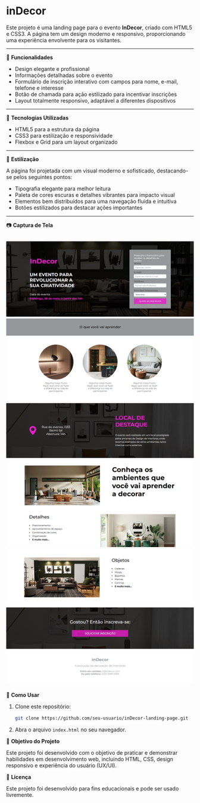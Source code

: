 # inDecor
 
Este projeto é uma landing page para o evento **InDecor**, criado com HTML5 e CSS3. A página tem um design moderno e responsivo, proporcionando uma experiência envolvente para os visitantes.

---

📌 **Funcionalidades**

- Design elegante e profissional
- Informações detalhadas sobre o evento
- Formulário de inscrição interativo com campos para nome, e-mail, telefone e interesse
- Botão de chamada para ação estilizado para incentivar inscrições
- Layout totalmente responsivo, adaptável a diferentes dispositivos

---

🚀 **Tecnologias Utilizadas**

- HTML5 para a estrutura da página
- CSS3 para estilização e responsividade
- Flexbox e Grid para um layout organizado

---

🎨 **Estilização**

A página foi projetada com um visual moderno e sofisticado, destacando-se pelos seguintes pontos:

- Tipografia elegante para melhor leitura
- Paleta de cores escuras e detalhes vibrantes para impacto visual
- Elementos bem distribuídos para uma navegação fluida e intuitiva
- Botões estilizados para destacar ações importantes

---

📷 **Captura de Tela** 

![Versão Web](Laging_page_inDecor/img/screenshot_web_inDecor_1.png)
![Versão Web](Laging_page_inDecor/img/screenshot_web_inDecor_2.png)
![Versão Web](Laging_page_inDecor/img/screenshot_web_inDecor_3.png)
![Versão Web](Laging_page_inDecor/img/screenshot_web_inDecor_4.png)
![Versão Web](screenshot_web_inDecor_5.png)
![Versão Web](Laging_page_inDecor/img/screenshot_web_inDecor_6.png)
---

🔧 **Como Usar**

1. Clone este repositório:

   ```bash
   git clone https://github.com/seu-usuario/inDecor-landing-page.git

2. Abra o arquivo `index.html` no seu navegador.

🎯 **Objetivo do Projeto**

Este projeto foi desenvolvido com o objetivo de praticar e demonstrar habilidades em desenvolvimento web, incluindo HTML, CSS, design responsivo e experiência do usuário (UX/UI).

📜 **Licença**

Este projeto foi desenvolvido para fins educacionais e pode ser usado livremente.



